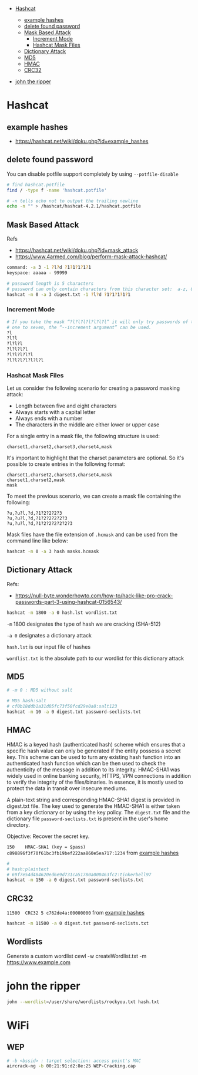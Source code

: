 * [Hashcat](#hashcat)
  * [example hashes](#example-hashes)
  * [delete found password](#delete-found-password)
  * [Mask Based Attack](#mask-based-attack)
    * [Increment Mode](#increment-mode)
    * [Hashcat Mask Files](#hashcat-mask-files)
  * [Dictionary Attack](#dictionary-attack)
  * [MD5](#md5)
  * [HMAC](#hmac)
  * [CRC32](#crc32)
  
* [john the ripper](#john-the-ripper)

# Hashcat
## example hashes
* <https://hashcat.net/wiki/doku.php?id=example_hashes>
## delete found password
You can disable potfile support completely by using `--potfile-disable`
```sh
# find hashcat.potfile
find / -type f -name 'hashcat.potfile'

# -n tells echo not to output the trailing newline
echo -n "" > /hashcat/hashcat-4.2.1/hashcat.potfile
```
## Mask Based Attack
Refs
* <https://hashcat.net/wiki/doku.php?id=mask_attack>
* <https://www.4armed.com/blog/perform-mask-attack-hashcat/>
```sh
command: -a 3 -1 ?l?d ?1?1?1?1?1
keyspace: aaaaa - 99999
```
```sh
# password length is 5 characters
# password can only contain characters from this character set:  a-z, 0-9
hashcat -m 0 -a 3 digest.txt -1 ?l?d ?1?1?1?1?1
```
### Increment Mode
```sh
# If you take the mask “?l?l?l?l?l?l?l” it will only try passwords of that length. To cycle through all the possible combinations from 
# one to seven, the “--increment argument” can be used.
?l
?l?l
?l?l?l
?l?l?l?l
?l?l?l?l?l
?l?l?l?l?l?l?l
```
### Hashcat Mask Files
Let us consider the following scenario for creating a password masking attack:

* Length between five and eight characters
* Always starts with a capital letter
* Always ends with a number
* The characters in the middle are either lower or upper case

For a single entry in a mask file, the following structure is used:
```
charset1,charset2,charset3,charset4,mask
```
It's important to highlight that the charset parameters are optional. So it's possible to create entries in the following format:
```
charset1,charset2,charset3,charset4,mask
charset1,charset2,mask
mask
```
To meet the previous scenario, we can create a mask file containing the following:
```
?u,?u?l,?d,?1?2?2?2?3
?u,?u?l,?d,?1?2?2?2?2?3
?u,?u?l,?d,?1?2?2?2?2?2?3
```
Mask files have the file extension of `.hcmask` and can be used from the command line like below:
```sh 
hashcat -m 0 -a 3 hash masks.hcmask
```
## Dictionary Attack
Refs:
* <https://null-byte.wonderhowto.com/how-to/hack-like-pro-crack-passwords-part-3-using-hashcat-0156543/>
```sh
hashcat -m 1800 -a 0 hash.lst wordlist.txt
```
`-m` 1800 designates the type of hash we are cracking (SHA-512)

`-a 0` designates a dictionary attack

`hash.lst` is our input file of hashes

`wordlist.txt` is the absolute path to our wordlist for this dictionary attack
## MD5
```sh
# -m 0 : MD5 without salt

# MD5 hash:salt 
# cf0b18ddb1a31d05fc73f50fcd29e0a8:salt123
hashcat -m 10 -a 0 digest.txt password-seclists.txt
```
## HMAC
HMAC is a keyed hash (authenticated hash) scheme which ensures that a specific hash value can only be generated if the entity possess a secret key. This scheme can be used to turn any existing hash function into an authenticated hash function which can be then used to check the authenticity of the message in addition to its integrity. HMAC-SHA1 was widely used in online banking security, HTTPS, VPN connections in addition to verify the integrity of the files/binaries. In essence, it is mostly used to protect the data in transit over insecure mediums. 

A plain-text string and corresponding HMAC-SHA1 digest is provided in digest.txt file. The key used to generate the HMAC-SHA1 is either taken from a key dictionary or by using the key policy. The `digest.txt` file and the dictionary file `password-seclists.txt` is present in the user's home directory.

Objective: Recover the secret key.

`150	HMAC-SHA1 (key = $pass)	c898896f3f70f61bc3fb19bef222aa860e5ea717:1234` from [example hashes](https://hashcat.net/wiki/doku.php?id=example_hashes)
```sh
# 
# hash:plaintext
# 69f7e54d484620ed6e9d731ca51780a000463fc2:tinkerbell97
hashcat -m 150 -a 0 digest.txt password-seclists.txt
```
## CRC32
`11500	CRC32 5	c762de4a:00000000` from [example hashes](https://hashcat.net/wiki/doku.php?id=example_hashes)
```sh
hashcat -m 11500 -a 0 digest.txt password-seclists.txt
```
## Wordlists
Generate a custom wordlist
cewl -w createWordlist.txt -m <min password length> https://www.example.com

# john the ripper
```sh
john --wordlist=/user/share/wordlists/rockyou.txt hash.txt
```

# WiFi
## WEP
```sh
# -b <bssid> : target selection: access point's MAC
aircrack-ng -b 00:21:91:d2:8e:25 WEP-Cracking.cap
```

